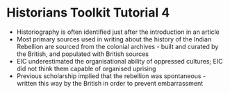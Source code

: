 # Historians Toolkit Tutorial 4


- Historiography is often identified just after the introduction in an article
- Most primary sources used in writing about the history of the Indian Rebellion are sourced from the colonial archives - built and curated by the British, and populated with British sources
- EIC underestimated the organisational ability of oppressed cultures; EIC did not think them capable of organised uprising
- Previous scholarship implied that the rebellion was spontaneous - written this way by the British in order to prevent embarrassment